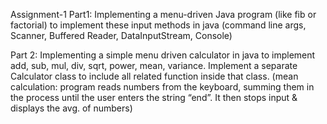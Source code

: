 Assignment-1 Part1: Implementing a menu-driven Java program (like fib or factorial) to implement these input methods in java (command line args, Scanner, Buffered Reader, DataInputStream, Console)

Part 2: Implementing a simple menu driven calculator in java to implement add, sub, mul, div, sqrt, power, mean, variance. Implement a separate Calculator class to include all related function inside that class. (mean calculation: program reads numbers from the keyboard, summing them in the process until the user enters the string “end”. It then stops input & displays the avg. of numbers)

